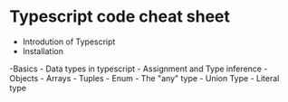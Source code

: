 # Typescript code cheat sheet


- Introdution of Typescript
- Installation

-Basics
    - Data types in typescript
    - Assignment and Type inference
    - Objects
    - Arrays
    - Tuples
    - Enum
    - The "any" type
    - Union Type
    - Literal type